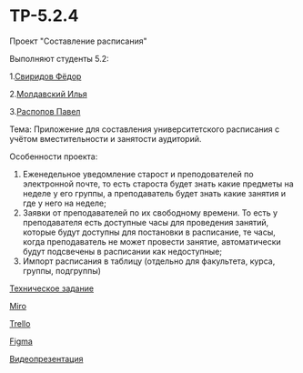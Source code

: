 # TP-5.2.4
Проект "Составление расписания"

Выполняют студенты 5.2:

1.[Свиридов Фёдор](https://github.com/FedotBegemot)

2.[Молдавский Илья](https://github.com/iIlyaM)

3.[Распопов Павел](https://github.com/tukitoki)

Тема: Приложение для составления университетского расписания с учётом вместительности и занятости аудиторий.

Особенности проекта:
1) Еженедельное уведомление старост и преподователей по электронной почте, то есть староста будет знать какие предметы на неделе у его группы, а преподаватель будет знать какие занятия и где у него на неделе; 
2) Заявки от преподавателей по их свободному времени. То есть у преподавателя есть доступные часы для проведения занятий, которые будут доступны для постановки в расписание, те часы, когда преподаватель не может провести занятие, автоматически будут подсвечены в расписании как недоступные; 
3) Импорт расписания в таблицу (отдельно для факультета, курса, группы, подгруппы)

[Техническое задание](https://github.com/FedotBegemot/TP-5.2.4/blob/main/%D0%94%D0%BE%D0%BA%D1%83%D0%BC%D0%B5%D0%BD%D1%82%D0%B0%D1%86%D0%B8%D1%8F/%D0%A2%D0%97.pdf)

[Miro](https://miro.com/app/board/uXjVPhSKaX0=/?share_link_id=911852827355)

[Trello](https://trello.com/b/Q9oCXbbY/%D1%81%D0%BE%D1%81%D1%82%D0%B0%D0%B2%D0%BB%D0%B5%D0%BD%D0%B8%D0%B5-%D1%80%D0%B0%D1%81%D0%BF%D0%B8%D1%81%D0%B0%D0%BD%D0%B8%D1%8F)

[Figma](https://www.figma.com/file/m2anmNcEu5ZxfiYcXzP4Pk/UnivTimeTable?node-id=0-1&t=TBJTWewhOpbanF8w-0)

[Видеопрезентация](https://youtu.be/xL2jRJXNqe0)
